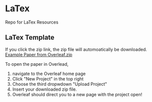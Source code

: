 # LaTex
Repo for LaTex Resources

## LaTex Template

If you click the zip link, the zip file will automoatically be downloaded.
[Example Paper from Overleaf.zip](https://github.com/user-attachments/files/16570773/Example.Paper.from.Overleaf.zip)

To open the paper in Overlead, 
1. navigate to the Overleaf home page
2. Click "New Project" in the top right
3. Choose the third dropwdown "Upload Project"
4. Insert your downloaded zip file.
5. Overleaf should direct you to a new page with the project open!
